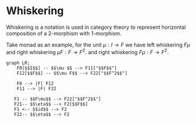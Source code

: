 # Whiskering

Whiskering is a notation is used in category theory to represent   horizontal composition of a 2-morphism with 1-morphism.

Take monad as an example, for the unit $\mu : I \to F$
we have left whiskering $F \mu$ and right whiskering $\mu F : F \to F^2$.
and right whiskering $F \mu : F \to F^2$.

   ```mermaid
   graph LR;
       F0[$$I$$] -- $$\mu $$ --> F11["$$F$$"]
       F12[$$F$$] -- $$\mu F$$ --> F22["$$F^2$$"]

       F0 --> |F| F12
       F11 --> |F| F22
   ```

       F1 -- $$F\mu$$ --> F22["$$F^2$$"]
       F21-- $$\eta$$ --> F2[$$F$$]
       F1 <-- $$id$$ --> F2
       F22-- $$\eta$$ --> F2

